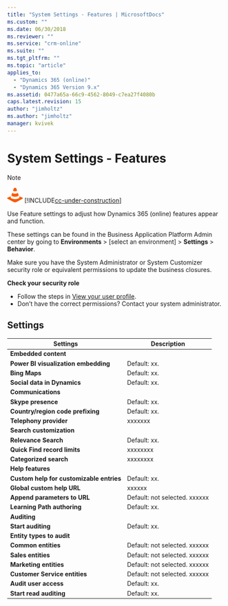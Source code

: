 ```yaml
---
title: "System Settings - Features | MicrosoftDocs"
ms.custom: ""
ms.date: 06/30/2018
ms.reviewer: ""
ms.service: "crm-online"
ms.suite: ""
ms.tgt_pltfrm: ""
ms.topic: "article"
applies_to: 
  - "Dynamics 365 (online)"
  - "Dynamics 365 Version 9.x"
ms.assetid: 0477a65a-66c9-4562-8049-c7ea27f4080b
caps.latest.revision: 15
author: "jimholtz"
ms.author: "jimholtz"
manager: kvivek
---
```

# System Settings - Features

> [!NOTE]
> ![This page is under construction. Check back soon!](media/under_construction.png "Coming soon")  [!INCLUDE[cc-under-construction](../includes/cc-under-construction.md)]

Use Feature settings to adjust how Dynamics 365 (online) features appear and function.

These settings can be found in the Business Application Platform Admin center by going to **Environments** > [select an environment] > **Settings** > **Behavior**.

Make sure you have the System Administrator or System Customizer security role or equivalent permissions to update the business closures.

**Check your security role**

- Follow the steps in [View your user profile](https://docs.microsoft.com/dynamics365/customer-engagement/basics/view-your-user-profile).
- Don’t have the correct permissions? Contact your system administrator.

## Settings

|Settings|Description|  
|--------------|-----------------|  
|**Embedded content**||  
|**Power BI visualization embedding**|Default: xx.|  
|**Bing Maps**|Default: xx. |  
|**Social data in Dynamics**|Default: xx.|  
|**Communications**| |
|**Skype presence**|Default: xx.|  
|**Country/region code prefixing**|Default: xx.|  
|**Telephony provider**|xxxxxxx|  
|**Search customization**||  
|**Relevance Search**|Default: xx.|  
|**Quick Find record limits**|xxxxxxxx|  
|**Categorized search**|xxxxxxxx|  
|**Help features**||  
|**Custom help for customizable entries**|Default: xx.|  
|**Global custom help URL**|xxxxxx|  
|**Append parameters to URL**|Default: not selected. xxxxxx|  
|**Learning Path authoring**|Default: xx.|  
|**Auditing**| |
|**Start auditing**|Default: xx.|  
|**Entity types to audit**| |
|**Common entities**|Default: not selected. xxxxxx|  
|**Sales entities**|Default: not selected. xxxxxx|  
|**Marketing entities**|Default: not selected. xxxxxx|  
|**Customer Service entities**|Default: not selected. xxxxxx|  
|**Audit user access**|Default: xx.| 
|**Start read auditing**|Default: xx.| 
